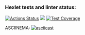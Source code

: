 ### Hexlet tests and linter status:
[![Actions Status](https://github.com/Korvo-iam/python-project-50/actions/workflows/hexlet-check.yml/badge.svg)](https://github.com/Korvo-iam/python-project-50/actions)
<a href="https://codeclimate.com/github/Korvo-iam/python-project-50/maintainability"><img src="https://api.codeclimate.com/v1/badges/cff67099e9bb24915e6a/maintainability" /></a>
[![Test Coverage](https://api.codeclimate.com/v1/badges/cff67099e9bb24915e6a/test_coverage)](https://codeclimate.com/github/Korvo-iam/python-project-50/test_coverage)

ASCIINEMA:
[![asciicast](https://asciinema.org/a/upYd1uygJX7rAMYfVsWOmw3uX.svg)](https://asciinema.org/a/upYd1uygJX7rAMYfVsWOmw3uX)
